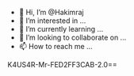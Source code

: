 - 👋 Hi, I’m @Hakimraj
- 👀 I’m interested in ...
- 🌱 I’m currently learning ...
- 💞️ I’m looking to collaborate on ...
- 📫 How to reach me ...

<!---
Hakimraj/Hakimraj is a ✨ special ✨ repository because its `README.md` (this file) appears on your GitHub profile.
You can click the Preview link to take a look at your changes.
--->

K4US4R-Mr-FED2FF3CAB-2.0==
